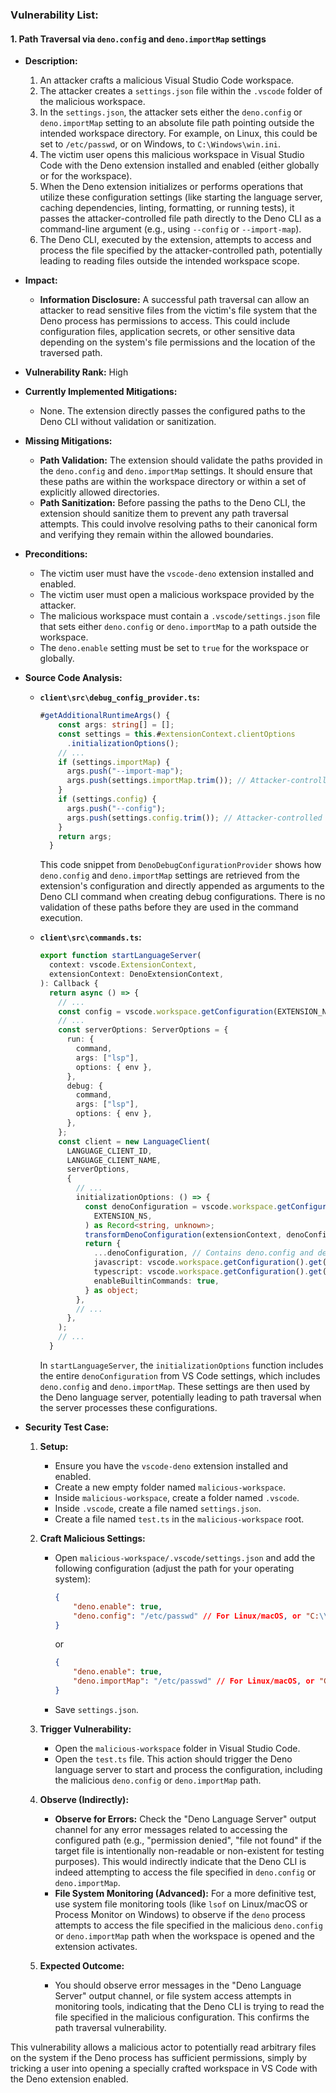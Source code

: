 ### Vulnerability List:

#### 1. Path Traversal via `deno.config` and `deno.importMap` settings

- **Description:**
    1. An attacker crafts a malicious Visual Studio Code workspace.
    2. The attacker creates a `settings.json` file within the `.vscode` folder of the malicious workspace.
    3. In the `settings.json`, the attacker sets either the `deno.config` or `deno.importMap` setting to an absolute file path pointing outside the intended workspace directory. For example, on Linux, this could be set to `/etc/passwd`, or on Windows, to `C:\Windows\win.ini`.
    4. The victim user opens this malicious workspace in Visual Studio Code with the Deno extension installed and enabled (either globally or for the workspace).
    5. When the Deno extension initializes or performs operations that utilize these configuration settings (like starting the language server, caching dependencies, linting, formatting, or running tests), it passes the attacker-controlled file path directly to the Deno CLI as a command-line argument (e.g., using `--config` or `--import-map`).
    6. The Deno CLI, executed by the extension, attempts to access and process the file specified by the attacker-controlled path, potentially leading to reading files outside the intended workspace scope.

- **Impact:**
    - **Information Disclosure:** A successful path traversal can allow an attacker to read sensitive files from the victim's file system that the Deno process has permissions to access. This could include configuration files, application secrets, or other sensitive data depending on the system's file permissions and the location of the traversed path.

- **Vulnerability Rank:** High

- **Currently Implemented Mitigations:**
    - None. The extension directly passes the configured paths to the Deno CLI without validation or sanitization.

- **Missing Mitigations:**
    - **Path Validation:** The extension should validate the paths provided in the `deno.config` and `deno.importMap` settings. It should ensure that these paths are within the workspace directory or within a set of explicitly allowed directories.
    - **Path Sanitization:**  Before passing the paths to the Deno CLI, the extension should sanitize them to prevent any path traversal attempts. This could involve resolving paths to their canonical form and verifying they remain within the allowed boundaries.

- **Preconditions:**
    - The victim user must have the `vscode-deno` extension installed and enabled.
    - The victim user must open a malicious workspace provided by the attacker.
    - The malicious workspace must contain a `.vscode/settings.json` file that sets either `deno.config` or `deno.importMap` to a path outside the workspace.
    - The `deno.enable` setting must be set to `true` for the workspace or globally.

- **Source Code Analysis:**
    - **`client\src\debug_config_provider.ts`:**
        ```typescript
        #getAdditionalRuntimeArgs() {
            const args: string[] = [];
            const settings = this.#extensionContext.clientOptions
              .initializationOptions();
            // ...
            if (settings.importMap) {
              args.push("--import-map");
              args.push(settings.importMap.trim()); // Attacker-controlled path from settings.json
            }
            if (settings.config) {
              args.push("--config");
              args.push(settings.config.trim()); // Attacker-controlled path from settings.json
            }
            return args;
          }
        ```
        This code snippet from `DenoDebugConfigurationProvider` shows how `deno.config` and `deno.importMap` settings are retrieved from the extension's configuration and directly appended as arguments to the Deno CLI command when creating debug configurations. There is no validation of these paths before they are used in the command execution.

    - **`client\src\commands.ts`:**
        ```typescript
        export function startLanguageServer(
          context: vscode.ExtensionContext,
          extensionContext: DenoExtensionContext,
        ): Callback {
          return async () => {
            // ...
            const config = vscode.workspace.getConfiguration(EXTENSION_NS);
            // ...
            const serverOptions: ServerOptions = {
              run: {
                command,
                args: ["lsp"],
                options: { env },
              },
              debug: {
                command,
                args: ["lsp"],
                options: { env },
              },
            };
            const client = new LanguageClient(
              LANGUAGE_CLIENT_ID,
              LANGUAGE_CLIENT_NAME,
              serverOptions,
              {
                // ...
                initializationOptions: () => {
                  const denoConfiguration = vscode.workspace.getConfiguration().get(
                    EXTENSION_NS,
                  ) as Record<string, unknown>;
                  transformDenoConfiguration(extensionContext, denoConfiguration);
                  return {
                    ...denoConfiguration, // Contains deno.config and deno.importMap from settings.json
                    javascript: vscode.workspace.getConfiguration().get("javascript"),
                    typescript: vscode.workspace.getConfiguration().get("typescript"),
                    enableBuiltinCommands: true,
                  } as object;
                },
                // ...
              },
            );
            // ...
          }
        ```
        In `startLanguageServer`, the `initializationOptions` function includes the entire `denoConfiguration` from VS Code settings, which includes `deno.config` and `deno.importMap`. These settings are then used by the Deno language server, potentially leading to path traversal when the server processes these configurations.

- **Security Test Case:**
    1. **Setup:**
        - Ensure you have the `vscode-deno` extension installed and enabled.
        - Create a new empty folder named `malicious-workspace`.
        - Inside `malicious-workspace`, create a folder named `.vscode`.
        - Inside `.vscode`, create a file named `settings.json`.
        - Create a file named `test.ts` in the `malicious-workspace` root.

    2. **Craft Malicious Settings:**
        - Open `malicious-workspace/.vscode/settings.json` and add the following configuration (adjust the path for your operating system):
            ```json
            {
                "deno.enable": true,
                "deno.config": "/etc/passwd" // For Linux/macOS, or "C:\\Windows\\win.ini" for Windows
            }
            ```
            or
            ```json
            {
                "deno.enable": true,
                "deno.importMap": "/etc/passwd" // For Linux/macOS, or "C:\\Windows\\win.ini" for Windows
            }
            ```
        - Save `settings.json`.

    3. **Trigger Vulnerability:**
        - Open the `malicious-workspace` folder in Visual Studio Code.
        - Open the `test.ts` file. This action should trigger the Deno language server to start and process the configuration, including the malicious `deno.config` or `deno.importMap` path.

    4. **Observe (Indirectly):**
        - **Observe for Errors:** Check the "Deno Language Server" output channel for any error messages related to accessing the configured path (e.g., "permission denied", "file not found" if the target file is intentionally non-readable or non-existent for testing purposes). This would indirectly indicate that the Deno CLI is indeed attempting to access the file specified in `deno.config` or `deno.importMap`.
        - **File System Monitoring (Advanced):** For a more definitive test, use system file monitoring tools (like `lsof` on Linux/macOS or Process Monitor on Windows) to observe if the `deno` process attempts to access the file specified in the malicious `deno.config` or `deno.importMap` path when the workspace is opened and the extension activates.

    5. **Expected Outcome:**
        - You should observe error messages in the "Deno Language Server" output channel, or file system access attempts in monitoring tools, indicating that the Deno CLI is trying to read the file specified in the malicious configuration. This confirms the path traversal vulnerability.

This vulnerability allows a malicious actor to potentially read arbitrary files on the system if the Deno process has sufficient permissions, simply by tricking a user into opening a specially crafted workspace in VS Code with the Deno extension enabled.
